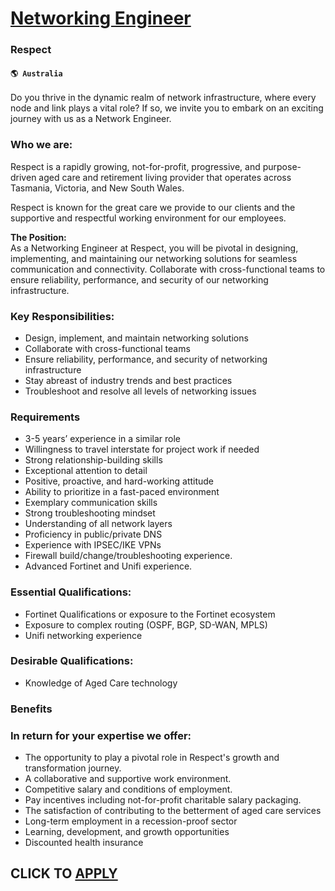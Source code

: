 # [Networking Engineer](https://www.remotewlb.com/apply/networking-engineer-55207)  
### Respect  
#### `🌎 Australia`  

Do you thrive in the dynamic realm of network infrastructure, where every node and link plays a vital role? If so, we invite you to embark on an exciting journey with us as a Network Engineer.

### Who we are:

Respect is a rapidly growing, not-for-profit, progressive, and purpose-driven aged care and retirement living provider that operates across Tasmania, Victoria, and New South Wales.

Respect is known for the great care we provide to our clients and the supportive and respectful working environment for our employees.

 **The Position:**  
As a Networking Engineer at Respect, you will be pivotal in designing, implementing, and maintaining our networking solutions for seamless communication and connectivity. Collaborate with cross-functional teams to ensure reliability, performance, and security of our networking infrastructure.

### Key Responsibilities:

  * Design, implement, and maintain networking solutions
  * Collaborate with cross-functional teams
  * Ensure reliability, performance, and security of networking infrastructure
  * Stay abreast of industry trends and best practices
  * Troubleshoot and resolve all levels of networking issues

### Requirements

  * 3-5 years’ experience in a similar role
  * Willingness to travel interstate for project work if needed
  * Strong relationship-building skills
  * Exceptional attention to detail
  * Positive, proactive, and hard-working attitude
  * Ability to prioritize in a fast-paced environment
  * Exemplary communication skills
  * Strong troubleshooting mindset
  * Understanding of all network layers
  * Proficiency in public/private DNS
  * Experience with IPSEC/IKE VPNs
  * Firewall build/change/troubleshooting experience.
  * Advanced Fortinet and Unifi experience.

### Essential Qualifications:

  * Fortinet Qualifications or exposure to the Fortinet ecosystem
  * Exposure to complex routing (OSPF, BGP, SD-WAN, MPLS)
  * Unifi networking experience

### Desirable Qualifications:

  * Knowledge of Aged Care technology

### Benefits

### In return for your expertise we offer:

  * The opportunity to play a pivotal role in Respect's growth and transformation journey.
  * A collaborative and supportive work environment.
  * Competitive salary and conditions of employment.
  * Pay incentives including not-for-profit charitable salary packaging.
  * The satisfaction of contributing to the betterment of aged care services
  * Long-term employment in a recession-proof sector
  * Learning, development, and growth opportunities
  * Discounted health insurance

  
## CLICK TO [APPLY](https://www.remotewlb.com/apply/networking-engineer-55207)

